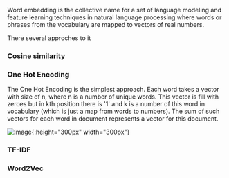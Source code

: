 Word embedding is the collective name for a set of language modeling and feature learning techniques 
in natural language processing where words or phrases from the vocabulary are mapped to vectors of real numbers.

There several approches to it

### Cosine similarity

### One Hot Encoding 

The One Hot Encoding is the simplest approach. Each word takes a vector with size of n, where n is a number 
of unique words. This vector is fill with zeroes but in kth position there is '1' and k is a number of this word
in vocabulary (which is just a map from words to numbers). The sum of such vectors for each word in document represents
a vector for this document.

![image](https://sun4-17.userapi.com/c857728/v857728972/21419c/N4Wp8caAAjc.jpg){:height="300px" width="300px"}

### TF-IDF

### Word2Vec

